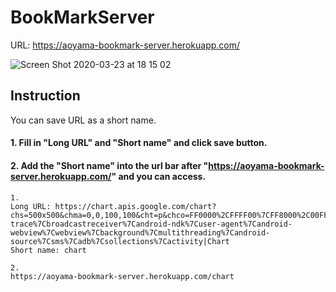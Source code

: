 # BookMarkServer

URL: https://aoyama-bookmark-server.herokuapp.com/


![Screen Shot 2020-03-23 at 18 15 02](https://user-images.githubusercontent.com/16607351/77313194-ba5cbe80-6d46-11ea-8046-81f5350b0052.png)


## Instruction
You can save URL as a short name.
#### 1. Fill in "Long URL" and "Short name" and click save button. 

#### 2. Add the "Short name" into the url bar after "https://aoyama-bookmark-server.herokuapp.com/" and you can access.

```
1.
Long URL: https://chart.apis.google.com/chart?chs=500x500&chma=0,0,100,100&cht=p&chco=FF0000%2CFFFF00%7CFF8000%2C00FF00%7C00FF00%2C0000FF&chd=t%3A122%2C42%2C17%2C10%2C8%2C7%2C7%2C7%2C7%2C6%2C6%2C6%2C6%2C5%2C5&chl=122%7C42%7C17%7C10%7C8%7C7%7C7%7C7%7C7%7C6%7C6%7C6%7C6%7C5%7C5&chdl=android%7Cjava%7Cstack-trace%7Cbroadcastreceiver%7Candroid-ndk%7Cuser-agent%7Candroid-webview%7Cwebview%7Cbackground%7Cmultithreading%7Candroid-source%7Csms%7Cadb%7Csollections%7Cactivity|Chart
Short name: chart

2.
https://aoyama-bookmark-server.herokuapp.com/chart
```
